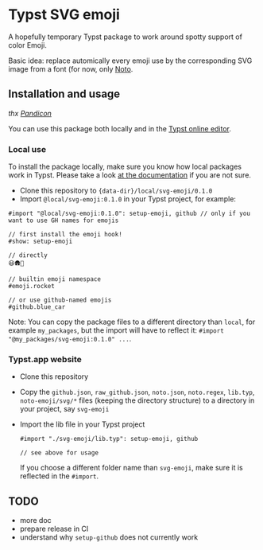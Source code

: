 # Typst SVG emoji

A hopefully temporary Typst package to work around spotty support of color Emoji.

Basic idea: replace automically every emoji use by the corresponding SVG image from a font (for now, only [Noto](https://github.com/googlefonts/noto-emoji).

## Installation and usage

_thx [Pandicon](https://github.com/Pandicon)_

You can use this package both locally and in the [Typst online editor](https://typst.app/).

### Local use

To install the package locally, make sure you know how local packages work in Typst.
Please take a look [at the documentation](https://github.com/typst/packages#local-packages) if you are not sure.

- Clone this repository to `{data-dir}/local/svg-emoji/0.1.0`
- Import `@local/svg-emoji:0.1.0` in your Typst project, for example:
 


```typst
#import "@local/svg-emoji:0.1.0": setup-emoji, github // only if you want to use GH names for emojis

// first install the emoji hook!
#show: setup-emoji

// directly
😆🛖🐡

// builtin emoji namespace
#emoji.rocket

// or use github-named emojis
#github.blue_car
```

Note: You can copy the package files to a different directory than `local`, for example `my_packages`, but the import will have to reflect it: `#import "@my_packages/svg-emoji:0.1.0" ...`.

### Typst.app website

- Clone this repository
- Copy the `github.json`, `raw_github.json`, `noto.json`, `noto.regex`, `lib.typ`, `noto-emoji/svg/*` files (keeping the directory structure)  to a directory in your project, say `svg-emoji`
- Import the lib file in your Typst project

  ```typst
  #import "./svg-emoji/lib.typ": setup-emoji, github

  // see above for usage
  ```
  
  If you choose a different folder name than `svg-emoji`, make sure it is reflected in the `#import`.

## TODO

- more doc
- prepare release in CI
- understand why `setup-github` does not currently work